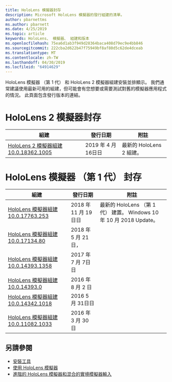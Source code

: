 ```yaml
---
title: HoloLens 模擬器封存
description: Microsoft HoloLens 模擬器的發行組建的清單。
author: pbarnettms
ms.author: pbarnett
ms.date: 4/25/2019
ms.topic: article
keywords: HoloLens、 模擬器、 組建和版本
ms.openlocfilehash: 75ea6d1ab3f949d28364baca408d79ec9e4bb846
ms.sourcegitcommit: 222cba2d622b47f75949bf8af80d5c62de4dceab
ms.translationtype: MT
ms.contentlocale: zh-TW
ms.lasthandoff: 04/30/2019
ms.locfileid: "64914629"
---
```

HoloLens 模擬器 （第 1 代） 和 HoloLens 2 模擬器組建安裝並排顯示。 我們通常建議使用最新可用的組建，但可能會有您想要或需要測試對舊的模擬器應用程式的情況。 此頁面包含發行版本的連結。


# <a name="hololens-2-emulator-archive"></a>HoloLens 2 模擬器封存


|  組建 |  發行日期 |  附註 | 
|----------|----------|----------|
|  [HoloLens 2 模擬器組建 10.0.18362.1005](https://go.microsoft.com/fwlink/?linkid=2087187) | 2019 年 4 月 16日日 | 最新的 HoloLens 2 組建。 |


# <a name="hololens-emulator-1st-gen-archive"></a>HoloLens 模擬器 （第 1 代） 封存


|  組建 |  發行日期 |  附註 | 
|----------|----------|----------|
|  [HoloLens 模擬器組建 10.0.17763.253](https://go.microsoft.com/fwlink/?linkid=2065980) | 2018 年 11 月 19日日 | 最新的 HoloLens （第 1 代） 建置。 Windows 10 年 10 月 2018 Update。 |
|  [HoloLens 模擬器組建 10.0.17134.80](https://go.microsoft.com/fwlink/?linkid=874531) | 2018 年 5 月 21日， | 
|  [HoloLens 模擬器組建 10.0.14393.1358](https://go.microsoft.com/fwlink/?linkid=852626) |  2017 年 7 月 7日日 |
|  [HoloLens 模擬器組建 10.0.14393.0](http://go.microsoft.com/fwlink/?LinkID=823018) |  2016 年 8 月 2 日 |
|  [HoloLens 模擬器組建 10.0.14342.1018](http://go.microsoft.com/fwlink/?LinkID=823018) |  2016 5 月 31日日 |
|  [HoloLens 模擬器組建 10.0.11082.1033](http://go.microsoft.com/fwlink/?LinkID=724053) |  2016 年 3 月 30 日 |

## <a name="see-also"></a>另請參閱
* [安裝工具](install-the-tools.md)
* [使用 HoloLens 模擬器](using-the-hololens-emulator.md)
* [進階的 HoloLens 模擬器和混合的實境模擬器輸入](advanced-hololens-emulator-and-mixed-reality-simulator-input.md)
